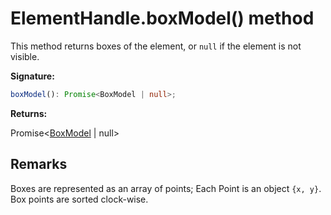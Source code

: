 # ElementHandle.boxModel() method

This method returns boxes of the element, or `null` if the element is not visible.

**Signature:**

```typescript
boxModel(): Promise<BoxModel | null>;
```

**Returns:**

Promise&lt;[BoxModel](./puppeteer.boxmodel.md) \| null&gt;

## Remarks

Boxes are represented as an array of points; Each Point is an object `{x, y}`. Box points are sorted clock-wise.
